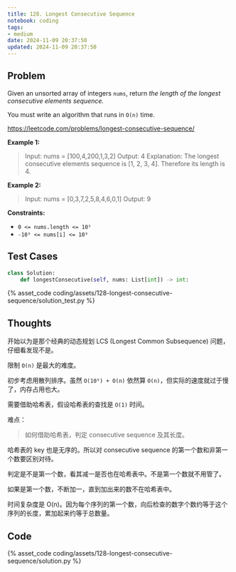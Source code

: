 ```yaml
---
title: 128. Longest Consecutive Sequence
notebook: coding
tags:
- medium
date: 2024-11-09 20:37:50
updated: 2024-11-09 20:37:50
---
```

## Problem

Given an unsorted array of integers `nums`, return _the length of the longest consecutive elements sequence._

You must write an algorithm that runs in `O(n)` time.

<https://leetcode.com/problems/longest-consecutive-sequence/>

**Example 1:**

> Input: nums = [100,4,200,1,3,2]
> Output: 4
> Explanation: The longest consecutive elements sequence is [1, 2, 3, 4]. Therefore its length is 4.

**Example 2:**

> Input: nums = [0,3,7,2,5,8,4,6,0,1]
> Output: 9

**Constraints:**

- `0 <= nums.length <= 10⁵`
- `-10⁹ <= nums[i] <= 10⁹`

## Test Cases

``` python
class Solution:
    def longestConsecutive(self, nums: List[int]) -> int:
```

{% asset_code coding/assets/128-longest-consecutive-sequence/solution_test.py %}

## Thoughts

开始以为是那个经典的动态规划 LCS (Longest Common Subsequence) 问题，仔细看发现不是。

限制 `O(n)` 是最大的难度。

初步考虑用散列排序。虽然 `O(10⁹) + O(n)` 依然算 `O(n)`，但实际的速度就过于慢了，内存占用也大。

需要借助哈希表，假设哈希表的查找是 `O(1)` 时间。

难点：

> 如何借助哈希表，判定 consecutive sequence 及其长度。

哈希表的 key 也是无序的。所以对 consecutive sequence 的第一个数和非第一个数要区别对待。

判定是不是第一个数，看其减一是否也在哈希表中。不是第一个数就不用管了。

如果是第一个数，不断加一，直到加出来的数不在哈希表中。

时间复杂度是 O(n)。因为每个序列的第一个数，向后检查的数字个数约等于这个序列的长度，累加起来约等于总数量。

## Code

{% asset_code coding/assets/128-longest-consecutive-sequence/solution.py %}
